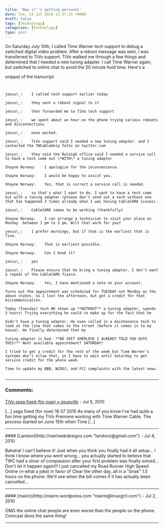 ```yaml
---
title: 'Now it''s getting personal'
date: Tue, 13 Jul 2010 21:37:15 +0000
draft: false
tags: [Technology]
categories: [Technology]
type: post
---
```


On Saturday July 10th, I called Time Warner tech support to debug a switched digital video problem. After a reboot message was sent, I was transferred to TiVo support. TiVo walked me through a few things and determined that I needed a new tuning adapter. I call Time Warner again, but switched to online chat to avoid the 20 minute hold time. Here's a

snippet of the transcript:

```


jesus\_:    I called tech support earlier today

jesus\_:    they sent a reboot signal to it

jesus\_:    then forwarded me to TiVo tech support

jesus\_:    we spent about an hour on the phone trying various reboots and disconnections

jesus\_:    none worked.

jesus\_:    TiVo support said I needed a new tuning adapter. and I contacted the TWCableHelp folks on twitter.com

jesus\_:    they said the Raleigh office said I needed a service call to have a tech come out \*WITH\* a tuning adapter

Shayne Norway:    I apologize for the inconvenience.

Shayne Norway:    I would be happy to assist you.

Shayne Norway:    Yes, that is correct a service call is needed.

jesus\_:    so that's what I want to do. I want to have a tech come out with a tuning adapter (please don't send out a tech without one that has happened 3 times already when I was having CableCARD issues).

jesus\_:    CableCARD seems to be working (thankfully)

Shayne Norway:    I can arrange a technician to visit your place on Monday  between 1 pm to 3 pm. Will that work for you?

jesus\_:    I prefer mornings, but if that is the earliest that is fine.

Shayne Norway:    That is earliest possible.

Shayne Norway:    Can I book it?

jesus\_:    yes

jesus\_:    Please ensure that he bring a tuning adapter. I don't want a repeat of the CableCARD fiasco.

Shayne Norway:    Yes, I have mentioned a note on your account.

Turns out the appointment was scheduled for TUESDAY not Monday as the above states. So I lost the afternoon, but got a credit for that miscommunication. 

Today (Tuesday) tech #6 shows up **WITHOUT** a tuning adapter, spends 3 hours! Trying everything he could to make up for the fact that he

didn't have a tuning adapter. He even called in a maintenance tech to look at the line that comes to the street (before it comes in to my house). He finally determined that my

tuning adapter is bad. **NO SHIT SHERLOCK I ALREADY TOLD YOU GUYS THIS!** Next available appointment? SATURDAY! 

I tried to get a credit for the rest of the week but Time Warner's systems don't allow that, so I have to wait until Saturday to get service credit for the whole week.

Time to update my BBB, NCDOJ, and FCC complaints with the latest news.


```
---
### Comments:
#### 
[TiVo saga fixed (for now) &laquo; zeusville](http://zeusville.wordpress.com/2010/07/16/tivo-saga-fixed-for-now/ "") - <time datetime="2010-07-16 10:48:33">Jul 5, 2010</time>

\[...\] saga fixed (for now) 16 07 2010 As many of you know I’ve had quite a fun time getting my TiVo Premiere working with Time Warner Cable. The process started on June 15th when Time \[...\]
<hr />
#### 
[Landon](http://nextwebdesigns.com "landonz@gmail.com") - <time datetime="2010-07-15 15:57:53">Jul 4, 2010</time>

Bahaha! I can't believe it! Just when you think you finally had it all setup... I think I know where you went wrong... you actually started to believe that TWC had a sliver of compassion after your first problem was finally solved... Don't let it happen again!!! I just cancelled my Road Runner High Speed Online (<-what a joke) in favor of Clear the other day, all in a "brisk" 1.5 hours on the phone. We'll see when the bill comes if it has actually been cancelled...
<hr />
#### 
[mairin](http://mairin.wordpress.com "mairin@linuxgrrl.com") - <time datetime="2010-07-13 21:52:46">Jul 2, 2010</time>

OMG the online chat people are even worse than the people on the phone. Comcast does the same thing!
<hr />
